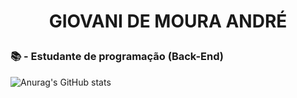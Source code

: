 # <p style="text-align: center;"> GIOVANI DE MOURA ANDRÉ </p>

### 📚 -  Estudante de programação (Back-End)

![Anurag's GitHub stats](https://github-readme-stats.vercel.app/api?username=Gvnimra&show_icons=true&theme=dark)

<!--
**Gvnimra/Gvnimra** is a ✨ _special_ ✨ repository because its `README.md` (this file) appears on your GitHub profile.

Here are some ideas to get you started:

- 🔭 I’m currently working on ...
- 🌱 I’m currently learning ...
- 👯 I’m looking to collaborate on ...
- 🤔 I’m looking for help with ...
- 💬 Ask me about ...
- 📫 How to reach me: ...
- 😄 Pronouns: ...
- ⚡ Fun fact: ...
-->
